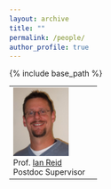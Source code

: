 ```yaml
---
layout: archive
title: ""
permalink: /people/
author_profile: true
---
```


{% include base_path %}

|   |   |
|---|---|
|<img src="../images/ian_reid.jpg" alt="drawing" width="100px"/> <br> Prof. [Ian Reid](https://cs.adelaide.edu.au/~ianr/) <br> Postdoc Supervisor||
